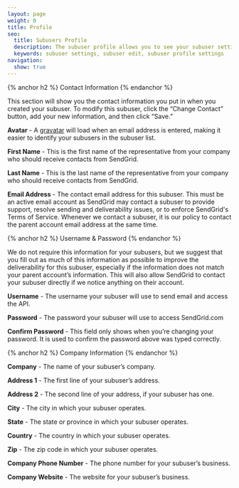 ```yaml
---
layout: page
weight: 0
title: Profile
seo:
  title: Subusers Profile
  description: The subuser profile allows you to see your subuser settings at a glance.
  keywords: subuser settings, subuser edit, subuser profile settings
navigation:
  show: true
---
```


{% anchor h2 %}
Contact Information
{% endanchor %}

This section will show you the contact information you put in when you created your subuser. To modify this subuser, click the “Change Contact” button, add your new information, and then click “Save.”

**Avatar** - A [gravatar](http://gravatar.com) will load when an email address is entered, making it easier to identify your subusers in the subuser list.

**First Name** - This is the first name of the representative from your company who should receive contacts from SendGrid.

**Last Name** - This is the last name of the representative from your company who should receive contacts from SendGrid.

**Email Address** - The contact email address for this subuser. This must be an active email account as SendGrid may contact a subuser to provide support, resolve sending and deliverability issues, or to enforce SendGrid's Terms of Service. Whenever we contact a subuser, it is our policy to contact the parent account email address at the same time.

{% anchor h2 %}
Username & Password
{% endanchor %}

We do not require this information for your subusers, but we suggest that you fill out as much of this information as possible to improve the deliverability for this subuser, especially if the information does not match your parent account’s information. This will also allow SendGrid to contact your subuser directly if we notice anything on their account.

**Username** - The username your subuser will use to send email and access the API.

**Password** - The password your subuser will use to access SendGrid.com

**Confirm Password** - This field only shows when you’re changing your password. It is used to confirm the password above was typed correctly.

{% anchor h2 %}
Company Information
{% endanchor %}

**Company** - The name of your subuser’s company.

**Address 1** - The first line of your subuser’s address.

**Address 2** - The second line of your address, if your subuser has one.

**City** - The city in which your subuser operates.

**State** - The state or province in which your subuser operates.

**Country** - The country in which your subuser operates.

**Zip** - The zip code in which your subuser operates.

**Company Phone Number** - The phone number for your subuser’s business.

**Company Website** - The website for your subuser’s business.